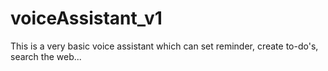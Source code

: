 # voiceAssistant_v1
This is a very basic voice assistant which can set reminder, create to-do's, search the web...
